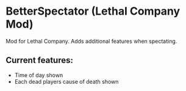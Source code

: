 # BetterSpectator (Lethal Company Mod)
Mod for Lethal Company. Adds additional features when spectating.

## Current features:
- Time of day shown
- Each dead players cause of death shown
